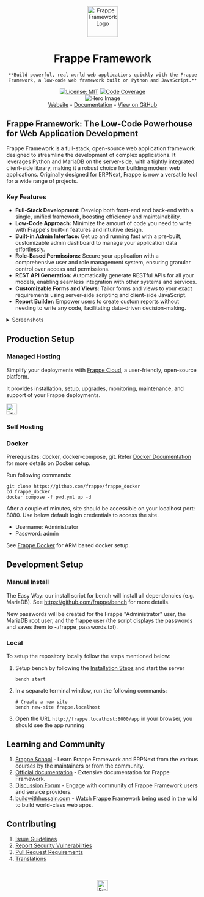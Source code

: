 <div align="center" markdown="1">
    <img src=".github/framework-logo-new.svg" width="80" height="80" alt="Frappe Framework Logo"/>
    <h1>Frappe Framework</h1>

    **Build powerful, real-world web applications quickly with the Frappe Framework, a low-code web framework built on Python and JavaScript.**
</div>

<div align="center">
    <a target="_blank" href="LICENSE" title="License: MIT"><img src="https://img.shields.io/badge/License-MIT-success.svg" alt="License: MIT"></a>
    <a href="https://codecov.io/gh/frappe/frappe"><img src="https://codecov.io/gh/frappe/frappe/branch/develop/graph/badge.svg?token=XoTa679hIj" alt="Code Coverage"/></a>
</div>
<div align="center">
    <img src=".github/hero-image.png" alt="Hero Image" />
</div>
<div align="center">
    <a href="https://frappe.io/framework">Website</a>
    -
    <a href="https://docs.frappe.io/framework">Documentation</a>
    -
    <a href="https://github.com/frappe/frappe">View on GitHub</a>
</div>

## Frappe Framework: The Low-Code Powerhouse for Web Application Development

Frappe Framework is a full-stack, open-source web application framework designed to streamline the development of complex applications.  It leverages Python and MariaDB on the server-side, with a tightly integrated client-side library, making it a robust choice for building modern web applications. Originally designed for ERPNext, Frappe is now a versatile tool for a wide range of projects.

### Key Features

*   **Full-Stack Development:** Develop both front-end and back-end with a single, unified framework, boosting efficiency and maintainability.
*   **Low-Code Approach:** Minimize the amount of code you need to write with Frappe's built-in features and intuitive design.
*   **Built-in Admin Interface:** Get up and running fast with a pre-built, customizable admin dashboard to manage your application data effortlessly.
*   **Role-Based Permissions:** Secure your application with a comprehensive user and role management system, ensuring granular control over access and permissions.
*   **REST API Generation:** Automatically generate RESTful APIs for all your models, enabling seamless integration with other systems and services.
*   **Customizable Forms and Views:** Tailor forms and views to your exact requirements using server-side scripting and client-side JavaScript.
*   **Report Builder:** Empower users to create custom reports without needing to write any code, facilitating data-driven decision-making.

<details>
<summary>Screenshots</summary>

![List View](.github/fw-list-view.png)
![Form View](.github/fw-form-view.png)
![Role Permission Manager](.github/fw-rpm.png)
</details>

## Production Setup

### Managed Hosting

Simplify your deployments with [Frappe Cloud](https://frappecloud.com), a user-friendly, open-source platform.

It provides installation, setup, upgrades, monitoring, maintenance, and support of your Frappe deployments.

<div>
    <a href="https://frappecloud.com/" target="_blank">
        <picture>
            <source media="(prefers-color-scheme: dark)" srcset="https://frappe.io/files/try-on-fc-white.png">
            <img src="https://frappe.io/files/try-on-fc-black.png" alt="Try on Frappe Cloud" height="28" />
        </picture>
    </a>
</div>

### Self Hosting

### Docker

Prerequisites: docker, docker-compose, git. Refer [Docker Documentation](https://docs.docker.com) for more details on Docker setup.

Run following commands:

```
git clone https://github.com/frappe/frappe_docker
cd frappe_docker
docker compose -f pwd.yml up -d
```

After a couple of minutes, site should be accessible on your localhost port: 8080. Use below default login credentials to access the site.

*   Username: Administrator
*   Password: admin

See [Frappe Docker](https://github.com/frappe/frappe_docker?tab=readme-ov-file#to-run-on-arm64-architecture-follow-this-instructions) for ARM based docker setup.

## Development Setup

### Manual Install

The Easy Way: our install script for bench will install all dependencies (e.g. MariaDB). See https://github.com/frappe/bench for more details.

New passwords will be created for the Frappe "Administrator" user, the MariaDB root user, and the frappe user (the script displays the passwords and saves them to ~/frappe_passwords.txt).

### Local

To setup the repository locally follow the steps mentioned below:

1.  Setup bench by following the [Installation Steps](https://docs.frappe.io/framework/user/en/installation) and start the server

    ```
    bench start
    ```

2.  In a separate terminal window, run the following commands:

    ```
    # Create a new site
    bench new-site frappe.localhost
    ```

3.  Open the URL `http://frappe.localhost:8000/app` in your browser, you should see the app running

## Learning and Community

1.  [Frappe School](https://frappe.school) - Learn Frappe Framework and ERPNext from the various courses by the maintainers or from the community.
2.  [Official documentation](https://docs.frappe.io/framework) - Extensive documentation for Frappe Framework.
3.  [Discussion Forum](https://discuss.frappe.io/) - Engage with community of Frappe Framework users and service providers.
4.  [buildwithhussain.com](https://buildwithhussain.com) - Watch Frappe Framework being used in the wild to build world-class web apps.

## Contributing

1.  [Issue Guidelines](https://github.com/frappe/erpnext/wiki/Issue-Guidelines)
2.  [Report Security Vulnerabilities](https://frappe.io/security)
3.  [Pull Request Requirements](https://github.com/frappe/erpnext/wiki/Contribution-Guidelines)
4.  [Translations](https://crowdin.com/project/frappe)

<br>
<br>
<div align="center">
    <a href="https://frappe.io" target="_blank">
        <picture>
            <source media="(prefers-color-scheme: dark)" srcset="https://frappe.io/files/Frappe-white.png">
            <img src="https://frappe.io/files/Frappe-black.png" alt="Frappe Technologies" height="28"/>
        </picture>
    </a>
</div>